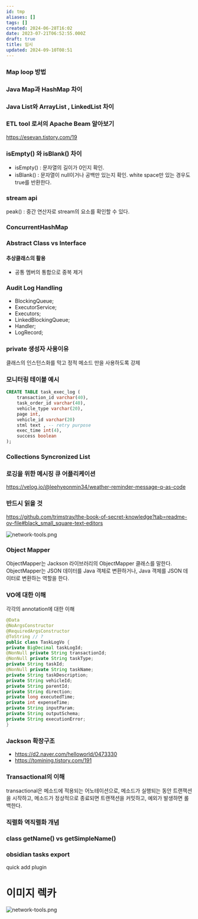 ```yaml
---
id: tmp
aliases: []
tags: []
created: 2024-06-28T16:02
date: 2023-07-21T06:52:55.000Z
draft: true
title: 임시
updated: 2024-09-10T08:51
---
```


### Map loop 방법

### Java Map과 HashMap 차이

### Java List와 ArrayList , LinkedList 차이

### ETL tool 로서의 Apache Beam 알아보기

<https://esevan.tistory.com/19>

### isEmpty() 와 isBlank() 차이

- isEmpty() : 문자열의 길이가 0인지 확인.
- isBlank() : 문자열이 null이거나 공백만 있는지 확인. white space만 있는 경우도 true를 반환한다.

### stream api

peak() : 중간 연산자로 stream의 요소를 확인할 수 있다.

### ConcurrentHashMap

### Abstract Class vs Interface

#### 추상클래스의 활용

- 공통 멤버의 통합으로 중복 제거

### Audit Log Handling

- BlockingQueue;
- ExecutorService;
- Executors;
- LinkedBlockingQueue;
- Handler;
- LogRecord;

### private 생성자 사용이유

클래스의 인스턴스화를 막고 정적 메소드 만을 사용하도록 강제

### 모니터링 테이블 예시

```sql
CREATE TABLE task_exec_log (
    transaction_id varchar(40),
    task_order_id varchar(40),
    vehicle_type varchar(20),
    page int,
    vehicle_id varchar(20)
    stml text , -- retry purpose
    exec_time int(4),
    success boolean
);
```

### Collections Syncronized List

### 로깅을 위한 메시징 큐 어플리케이션

https://velog.io/@leehyeonmin34/weather-reminder-message-q-as-code

### 반드시 읽을 것

https://github.com/trimstray/the-book-of-secret-knowledge?tab=readme-ov-file#black_small_square-text-editors

![network-tools.png](assets/imgs/network-tools.png)

### Object Mapper

ObjectMapper는 Jackson 라이브러리의 ObjectMapper 클래스를 말한다. ObjectMapper는 JSON 데이터를 Java 객체로 변환하거나, Java 객체를 JSON 데이터로 변환하는 역할을 한다.

### VO에 대한 이해

각각의 annotation에 대한 이해

```java
@Data
@NoArgsConstructor
@RequiredArgsConstructor
@ToString // ?
public class TaskLogVo {
private BigDecimal taskLogId;
@NonNull private String transactionId;
@NonNull private String taskType;
private String taskId;
@NonNull private String taskName;
private String taskDescription;
private String vehicleId;
private String parentId;
private String direction;
private long executedTime;
private int expenseTime;
private String inputParam;
private String outputSchema;
private String executionError;
}
```

### Jackson 확장구조

- https://d2.naver.com/helloworld/0473330
- https://tomining.tistory.com/191

### Transactional의 이해

transactional은 메소드에 적용되는 어노테이션으로, 메소드가 실행되는 동안 트랜잭션을 시작하고, 메소드가 정상적으로 종료되면 트랜잭션을 커밋하고, 예외가 발생하면 롤백한다.

### 직렬화 역직렬화 개념

### class getName() vs getSimpleName()

### obsidian tasks export

quick add plugin

# 이미지 렉카

![network-tools.png](assets/imgs/network-tools.png)
